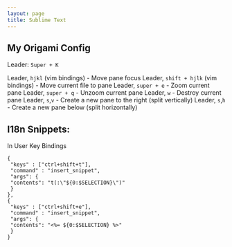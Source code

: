 ```yaml
---
layout: page
title: Sublime Text
---
```


## My Origami Config

Leader: `Super + K`

Leader, `hjkl` (vim bindings) - Move pane focus
Leader, `shift + hjlk` (vim bindings) - Move current file to pane
Leader, `super + e` - Zoom current pane
Leader, `super + q` - Unzoom current pane
Leader, `w` - Destroy current pane
Leader, `s`,`v` - Create a new pane to the right (split vertically)
Leader, `s`,`h` - Create a new pane below (split horizontally)

## I18n Snippets:

In User Key Bindings

    { 
     "keys" : ["ctrl+shift+t"], 
     "command" : "insert_snippet",
     "args": {
     "contents": "t(:\"${0:$SELECTION}\")"
     }
    },
    { 
     "keys" : ["ctrl+shift+e"], 
     "command" : "insert_snippet",
     "args": {
     "contents": "<%= ${0:$SELECTION} %>"
     }
    }
